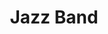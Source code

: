 ---
title: Jazz Band
hero: /public/jazz-band.png
eleventyNavigation:
    key: Jazz Band
    parent: Band
---